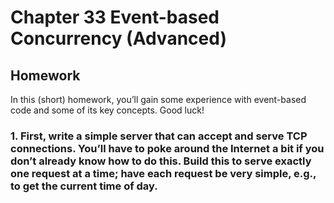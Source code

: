 # Chapter 33 Event-based Concurrency (Advanced)  

## Homework  

In this (short) homework, you’ll gain some experience with event-based code and some of its key concepts. Good luck!  

### 1. First, write a simple server that can accept and serve TCP connections. You’ll have to poke around the Internet a bit if you don’t already know how to do this. Build this to serve exactly one request at a time; have each request be very simple, e.g., to get the current time of day.
